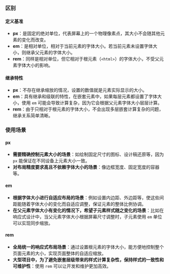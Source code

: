 ### 区别
#### 定义基准
- **px**：是固定的绝对单位，代表屏幕上的一个物理像素点，其大小不会随其他元素的变化而改变。
- **em**：是相对单位，相对于当前元素的字体大小。若当前元素未设置字体大小，则继承父元素的字体大小。
- **rem**：同样是相对单位，但它相对于根元素（`<html>`）的字体大小，不受父元素字体大小的影响。

#### 继承特性
- **px**：不存在继承缩放的情况，设置的数值就是元素实际显示的大小。
- **em**：具有继承和级联的特性，在嵌套元素中，如果每层元素都设置了字体大小，使用 `em` 可能会导致计算复杂，因为它会根据父元素字体大小层层计算。
- **rem**：由于只相对于根元素的字体大小，不会出现多层嵌套计算复杂的问题，继承关系简单清晰。

### 使用场景
#### px
- **需要精确控制元素大小的场景**：如绘制固定尺寸的图标、设计稿还原等，因为 `px` 能保证在不同设备上元素大小一致。
- **对布局精度要求高且不依赖字体大小的场景**：像边框宽度、固定宽度的容器等。

#### em
- **根据字体大小进行自适应布局的场景**：例如设置内边距、外边距等，使这些间距能随着字体大小的变化而自适应调整，保证元素的整体比例协调。
- **在父元素字体大小有变化的情况下，希望子元素样式随之变化的场景**：比如在响应式设计中，当父元素字体大小根据屏幕尺寸调整时，子元素使用 `em` 单位可以实现同步缩放。

#### rem
- **全局统一的响应式布局场景**：通过设置根元素的字体大小，能方便地控制整个页面元素的大小，实现页面整体的自适应缩放。
- **大型项目中，为了避免嵌套层级带来的样式计算复杂性，保持样式的一致性和可维护性**：使用 `rem` 可以让开发和维护更加高效。 